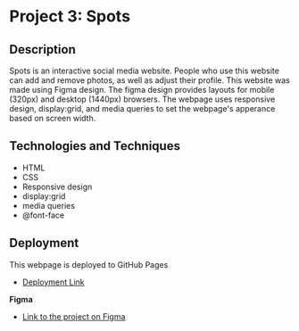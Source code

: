 # Project 3: Spots

## Description

Spots is an interactive social media website. People who use this website can add and remove photos, as well as adjust their profile. This website was made using Figma design. The figma design provides layouts for mobile (320px) and desktop (1440px) browsers. The webpage uses responsive design, display:grid, and media queries to set the webpage's apperance based on screen width.

## Technologies and Techniques

- HTML
- CSS
- Responsive design
- display:grid
- media queries
- @font-face

## Deployment

This webpage is deployed to GitHub Pages

- [Deployment Link](https://vanpinon.github.io/se_project_spots/)

**Figma**

- [Link to the project on Figma](https://www.figma.com/file/BBNm2bC3lj8QQMHlnqRsga/Sprint-3-Project-%E2%80%94-Spots?type=design&node-id=2%3A60&mode=design&t=afgNFybdorZO6cQo-1)

